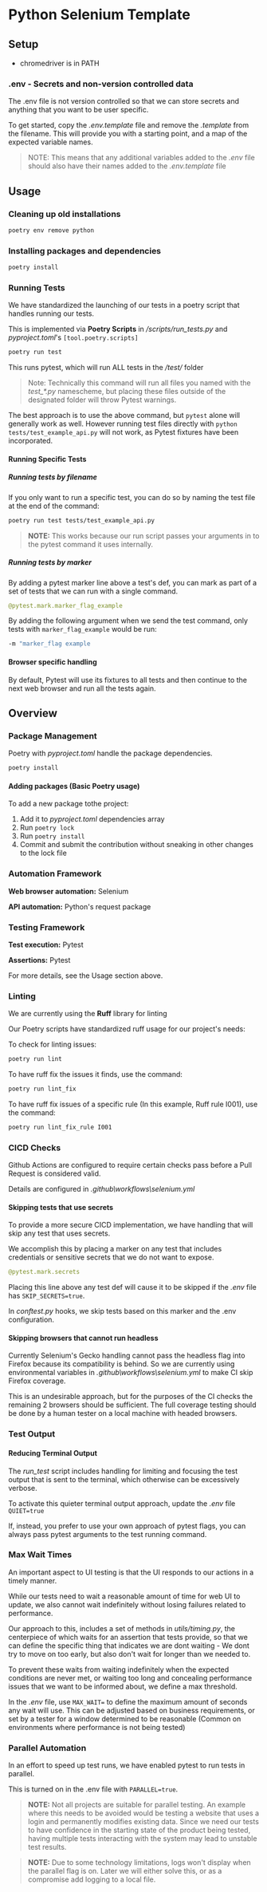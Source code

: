 # Python Selenium Template

## Setup

* chromedriver is in PATH

### .env - Secrets and non-version controlled data

The .env file is not version controlled so that we can store secrets and anything that you want to be user specific.

To get started, copy the *.env.template* file and remove the *.template* from the filename. This will provide you with a starting point, and a map of the expected variable names.

> NOTE: This means that any additional variables added to the *.env* file should also have their names added to the *.env.template* file

## Usage

### Cleaning up old installations

```bash
poetry env remove python
```

### Installing packages and dependencies

```bash
poetry install
```

### Running Tests

We have standardized the launching of our tests in a poetry script that handles running our tests.

This is implemented via **Poetry Scripts** in */scripts/run_tests.py* and *pyproject.toml*'s `[tool.poetry.scripts]`

```bash
poetry run test
```

This runs pytest, which will run ALL tests in the */test/* folder

> Note: Technically this command will run all files you named with the *test_\*.py* namescheme, but placing these files  outside of the designated folder will throw Pytest warnings.

The best approach is to use the above command, but `pytest` alone will generally work as well. However running test files directly with `python tests/test_example_api.py` will not work, as Pytest fixtures have been incorporated.

#### Running Specific Tests

##### Running tests by filename

If you only want to run a specific test, you can do so by naming the test file at the end of the command:

```bash
poetry run test tests/test_example_api.py
```

> **NOTE:** This works because our run script passes your arguments in to the pytest command it uses internally.

##### Running tests by marker

By adding a pytest marker line above a test's def, you can mark as part of a set of tests that we can run with a single command.

```python
@pytest.mark.marker_flag_example
```

By adding the following argument when we send the test command, only tests with `marker_flag_example` would be run:

```bash
-m "marker_flag example
```

#### Browser specific handling

By default, Pytest will use its fixtures to all tests and then continue to the next web browser and run all the tests again.

## Overview

### Package Management

Poetry with *pyproject.toml* handle the package dependencies.

```bash
poetry install
```

#### Adding packages (Basic Poetry usage)

To add a new package tothe project:

1. Add it to *pyproject.toml* dependencies array
2. Run `poetry lock`
3. Run `poetry install`
4. Commit and submit the contribution without sneaking in other changes to the lock file

### Automation Framework

**Web browser automation:** Selenium

**API automation:** Python's request package

### Testing Framework

**Test execution:** Pytest

**Assertions:** Pytest

For more details, see the Usage section above.

### Linting

We are currently using the **Ruff** library for linting

Our Poetry scripts have standardized ruff usage for our project's needs:

To check for linting issues:

```bash
poetry run lint
```

To have ruff fix the issues it finds, use the command:

```bash
poetry run lint_fix
```

To have ruff fix issues of a specific rule (In this example, Ruff rule I001), use the command:

```bash
poetry run lint_fix_rule I001
```

### CICD Checks

Github Actions are configured to require certain checks pass before a Pull Request is considered valid.

Details are configured in *.github\workflows\selenium.yml*

#### Skipping tests that use secrets

To provide a more secure CICD implementation, we have handling that will skip any test that uses secrets.

We accomplish this by placing a marker on any test that includes credentials or sensitive secrets that we do not want to expose.

```python
@pytest.mark.secrets
```

Placing this line above any test def will cause it to be skipped if the *.env* file has `SKIP_SECRETS=true`.

In *conftest.py* hooks, we skip tests based on this marker and the .env configuration.

#### Skipping browsers that cannot run headless

Currently Selenium's Gecko handling cannot pass the headless flag into Firefox because its compatibility is behind. So we are currently using environmental variables in *.github\workflows\selenium.yml* to make CI skip Firefox coverage.

This is an undesirable approach, but for the purposes of the CI checks the remaining 2 browsers should be sufficient. The full coverage testing should be done by a human tester on a local machine with headed browsers.

### Test Output

#### Reducing Terminal Output

The *run_test* script includes handling for limiting and focusing the test output that is sent to the terminal, which otherwise can be excessively verbose.

To activate this quieter terminal output approach, update the *.env* file `QUIET=true`

If, instead, you prefer to use your own approach of pytest flags, you can always pass pytest arguments to the test running command.

### Max Wait Times

An important aspect to UI testing is that the UI responds to our actions in a timely manner.

While our tests need to wait a reasonable amount of time for web UI to update, we also cannot wait indefinitely without losing failures related to performance.

Our approach to this, includes a set of methods in *utils/timing.py*, the centerpiece of which waits for an assertion that tests provide, so that we can define the specific thing that indicates we are dont waiting - We dont try to move on too early, but also don't wait for longer than we needed to.

To prevent these waits from waiting indefinitely when the expected conditions are never met, or waiting too long and concealing performance issues that we want to be informed about, we define a max threshold.

In the *.env* file, use `MAX_WAIT=` to define the maximum amount of seconds any wait will use. This can be adjusted based on business requirements, or set by a tester for a window determined to be reasonable (Common on environments where performance is not being tested)

### Parallel Automation

In an effort to speed up test runs, we have enabled pytest to run tests in parallel.

This is turned on in the .env file with `PARALLEL=true`.

> **NOTE:** Not all projects are suitable for parallel testing.
> An example where this needs to be avoided would be testing a website
> that uses a login and permanently modifies existing data. Since we
> need our tests to have confidence in the starting state of the product
> being tested, having multiple tests interacting with the system
> may lead to unstable test results.

> **NOTE:** Due to some technology limitations, logs won't display when the parallel flag
> is on. Later we will either solve this, or as a compromise add logging to a local file.

